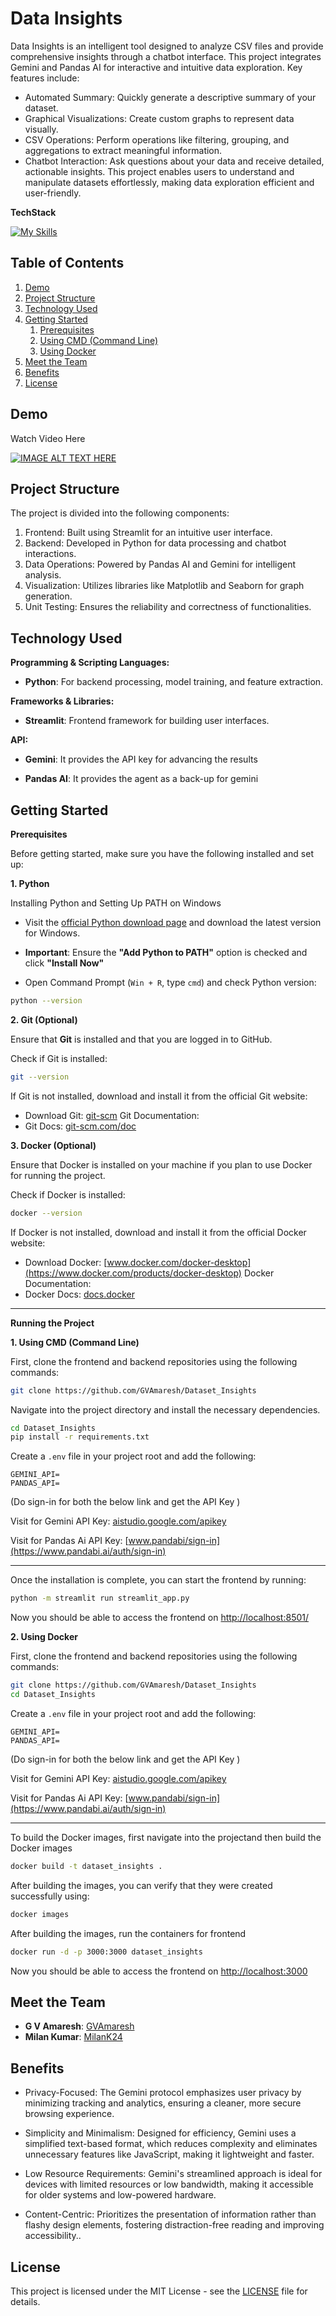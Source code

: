 
# Data Insights

Data Insights is an intelligent tool designed to analyze CSV files and provide comprehensive insights through a chatbot interface. This project integrates Gemini and Pandas AI for interactive and intuitive data exploration. Key features include:

* Automated Summary: Quickly generate a descriptive summary of your dataset.
* Graphical Visualizations: Create custom graphs to represent data visually.
* CSV Operations: Perform operations like filtering, grouping, and aggregations to extract meaningful information.
* Chatbot Interaction: Ask questions about your data and receive detailed, actionable insights.
This project enables users to understand and manipulate datasets effortlessly, making data exploration efficient and user-friendly.

**TechStack**

[![My Skills](https://skillicons.dev/icons?i=docker,py,vscode,windows)](https://skillicons.dev)


## Table of Contents

1. [Demo](#demo)
2. [Project Structure](#project-structure)
2. [Technology Used](#technology-used)
4. [Getting Started](#getting-started)
    1. [Prerequisites](#prerequisites)
    2. [Using CMD (Command Line)](#using-cmd-command-line)
    3. [Using Docker](#using-docker)
5. [Meet the Team](#meet-the-team)
6. [Benefits](#benefits)
7. [License](#license)

## Demo
Watch Video Here

[![IMAGE ALT TEXT HERE](https://img.youtube.com/vi/8i9jTCctU3U/0.jpg)](https://www.youtube.com/watch?v=8i9jTCctU3U)


## Project Structure
The project is divided into the following components:

1. Frontend: Built using Streamlit for an intuitive user interface.
2. Backend: Developed in Python for data processing and chatbot interactions.
3. Data Operations: Powered by Pandas AI and Gemini for intelligent analysis.
4. Visualization: Utilizes libraries like Matplotlib and Seaborn for graph generation.
5. Unit Testing: Ensures the reliability and correctness of functionalities.

## Technology Used
**Programming & Scripting Languages:**
- **Python**: For backend processing, model training, and feature extraction.

**Frameworks & Libraries:**
- **Streamlit**: Frontend framework for building user interfaces.

**API:**
- **Gemini**: It provides the API key for advancing the results

- **Pandas AI**: It provides the agent as a back-up for gemini
    

## Getting Started

**Prerequisites**

Before getting started, make sure you have the following installed and set up:

**1. Python**

Installing Python and Setting Up PATH on Windows
- Visit the [official Python download page](https://www.python.org/downloads/) and download the latest version for Windows.

- **Important**: Ensure the **"Add Python to PATH"** option is checked and click **"Install Now"**
- Open Command Prompt (`Win + R`, type `cmd`) and check Python version:  
```bash
python --version
  ```

**2. Git (Optional)**

Ensure that **Git** is installed and that you are logged in to GitHub.

Check if Git is installed:
```bash
git --version
```

If Git is not installed, download and install it from the official Git website:

- Download Git: [git-scm](https://git-scm.com/downloads)
Git Documentation:
- Git Docs: [git-scm.com/doc](https://git-scm.com/doc)


**3. Docker (Optional)**

Ensure that Docker is installed on your machine if you plan to use Docker for running the project.

Check if Docker is installed:
```bash
docker --version
```

If Docker is not installed, download and install it from the official Docker website:

- Download Docker: 
[www.docker.com/docker-desktop](https://www.docker.com/products/docker-desktop)
Docker Documentation:
- Docker Docs: [docs.docker](https://docs.docker.com/)

---
**Running the Project**

**1. Using CMD (Command Line)**

First, clone the frontend and backend repositories using the following commands:

```bash
git clone https://github.com/GVAmaresh/Dataset_Insights
```

Navigate into the project directory and install the necessary dependencies.

```bash
cd Dataset_Insights
pip install -r requirements.txt

```
Create a `.env` file in your project root and add the following:
```
GEMINI_API=
PANDAS_API=

```
(Do sign-in for both the below link and get the API Key )

Visit for Gemini API Key: [aistudio.google.com/apikey](https://aistudio.google.com/app/apikey)

Visit for Pandas Ai API Key: [www.pandabi/sign-in](https://www.pandabi.ai/auth/sign-in)

---

Once the installation is complete, you can start the frontend by running:

```bash
python -m streamlit run streamlit_app.py
```
Now you should be able to access the frontend on [http://localhost:8501/](http://localhost:8501/)

**2. Using Docker**

First, clone the frontend and backend repositories using the following commands:

```bash
git clone https://github.com/GVAmaresh/Dataset_Insights
cd Dataset_Insights
```

Create a `.env` file in your project root and add the following:
```
GEMINI_API=
PANDAS_API=

```
(Do sign-in for both the below link and get the API Key )

Visit for Gemini API Key: [aistudio.google.com/apikey](https://aistudio.google.com/app/apikey)

Visit for Pandas Ai API Key: [www.pandabi/sign-in](https://www.pandabi.ai/auth/sign-in)


---
To build the Docker images, first navigate into the projectand then build the Docker images

```bash
docker build -t dataset_insights .

```

After building the images, you can verify that they were created successfully using:
```bash
docker images
```

After building the images, run the containers for frontend
```bash
docker run -d -p 3000:3000 dataset_insights
```

Now you should be able to access the frontend on [http://localhost:3000](http://localhost:3000)

## Meet the Team

- **G V Amaresh**: [GVAmaresh ](https://github.com/GVAmaresh)
- **Milan Kumar**: [MilanK24](https://github.com/MilanK24)

## Benefits
- Privacy-Focused: The Gemini protocol emphasizes user privacy by minimizing tracking and analytics, ensuring a cleaner, more secure browsing experience.

- Simplicity and Minimalism: Designed for efficiency, Gemini uses a simplified text-based format, which reduces complexity and eliminates unnecessary features like JavaScript, making it lightweight and faster.

- Low Resource Requirements: Gemini's streamlined approach is ideal for devices with limited resources or low bandwidth, making it accessible for older systems and low-powered hardware.

- Content-Centric: Prioritizes the presentation of information rather than flashy design elements, fostering distraction-free reading and improving accessibility..

## License
This project is licensed under the MIT License - see the [LICENSE](https://github.com/GVAmaresh/Dataset_Insights/blob/main/LICENSE) file for details.
